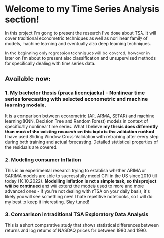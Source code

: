 # Welcome to my Time Series Analysis section!

In this project I'm going to present the research I've done about TSA. It will cover traditional econometric techniques as well as nonlinear family of models, machine learning and eventually also deep learning techniques.

In the beginning only regression techniques will be covered, however in later on I'm about to present also classification and unsupervised methods for specifically dealing with time series data.

## Available now:

### 1. My bachelor thesis (praca licencjacka) - **Nonlinear time series forecasting with selected econometric and machine learning models**. 

It is a comparison between econometric (AR, ARMA, SETAR) and machine learning (KNN, Decision Tree and Random Forest) models in context of specifically nonlinear time series. 
What I believe **my thesis does differently than most of the existing research on this topic is the validation method** - I have used Sliding Window Cross-Validation with retraining after every step during both training and actual forecasting.
Detailed statistical properties of the residuals are covered.

### 2. **Modeling consumer inflation** 

This is an experimental research trying to establish whether ARIMA or SARIMA models are able to successfully model CPI in the US since 2010 till today (10.10.2022). 
**Modelling inflation is not a simple task, so this project will be continued** and will extend the models used to more and more advanced ones - 
if you're not dealing with nTSA on your daily basis, it's likely you will see something new! I hate repetitive notebooks, so I will do my best to keep it interesting. 
Stay tuned!

### 3. Comparison in traditional TSA Exploratory Data Analysis 

This is a short comparative study that shows statistical differences between returns and log returns of NASDAQ prices for between 1980 and 1990.
